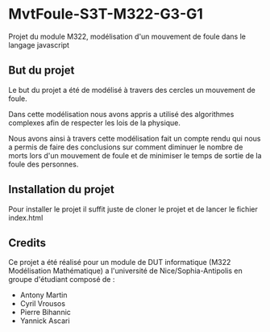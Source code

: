 # MvtFoule-S3T-M322-G3-G1
Projet du module M322, modélisation d'un mouvement de foule dans le langage javascript

## But du projet
Le but du projet a été de modélisé à travers des cercles un mouvement de foule.

Dans cette modélisation nous avons appris a utilisé des algorithmes complexes afin de respecter
les lois de la physique.

Nous avons ainsi à travers cette modélisation fait un compte rendu qui nous a permis de faire des conclusions
sur comment diminuer le nombre de morts lors d'un mouvement de foule et de minimiser le temps de sortie de la foule
des personnes.

## Installation du projet
Pour installer le projet il suffit juste de cloner le projet et de lancer le fichier index.html

## Credits

Ce projet a été réalisé pour un module de DUT informatique (M322 Modélisation Mathématique) a l'université de Nice/Sophia-Antipolis en groupe d'étudiant composé de : 
- Antony Martin
- Cyril Vrousos
- Pierre Bihannic
- Yannick Ascari
